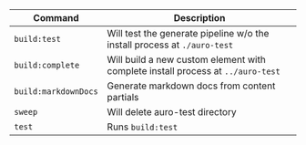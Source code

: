 | Command | Description |
| --- | --- |
| `build:test` | Will test the generate pipeline w/o the install process at `./auro-test`
| `build:complete` | Will build a new custom element with complete install process at `../auro-test`
| `build:markdownDocs`| Generate markdown docs from content partials
| `sweep` | Will delete auro-test directory
| `test` | Runs `build:test`
